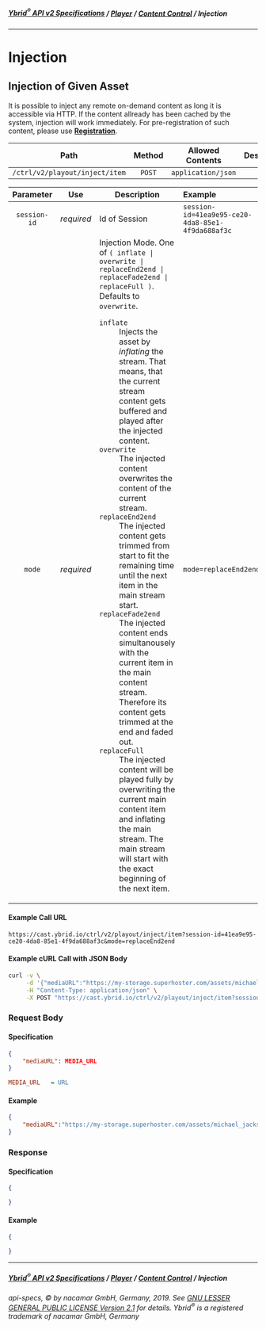 ##### [**Ybrid<sup>®</sup> API v2 Specifications**](../../) / [**Player**](../) / [**Content Control**](./) / Injection
---

# Injection

## Injection of Given Asset

It is possible to inject any remote on-demand content as long it is accessible via HTTP. If 
the content allready has been cached by the system, injection will work immediately. For pre-registration of 
such content, please use [**Registration**](/v2/backend/media-asset-management/registration.md).

Path | Method | Allowed Contents | Description
------------- | :-------------: | :-------------: | :-------------:
`/ctrl/v2/playout/inject/item` | `POST` | `application/json` | 
  
Parameter | Use | Description | Example
:---: | :---: | --- | :--- 
`session-id` | *required* | Id of Session | `session-id=41ea9e95-ce20-4da8-85e1-4f9da688af3c`
`mode` | *required* | Injection Mode. One of `( inflate \| overwrite \| replaceEnd2end \| replaceFade2end \| replaceFull )`. Defaults to `overwrite`.<br/><dl><dt>`inflate`</dt><dd>Injects the asset by *inflating* the stream. That means, that the current stream content gets buffered and played after the injected content.</dd><dt>`overwrite`</dt><dd>The injected content overwrites the content of the current stream.</dd><dt>`replaceEnd2end`</dt><dd>The injected content gets trimmed from start to fit the remaining time until the next item in the main stream start.</dd><dt>`replaceFade2end`</dt><dd>The injected content ends simultanousely with the current item in the main content stream. Therefore its content gets trimmed at the end and faded out.</dd><dt>`replaceFull`</dt><dd>The injected content will be played fully by overwriting the current main content item and inflating the main stream. The main stream will start with the exact beginning of the next item.</dd></dl> | `mode=replaceEnd2end`

#### Example Call URL
```text
https://cast.ybrid.io/ctrl/v2/playout/inject/item?session-id=41ea9e95-ce20-4da8-85e1-4f9da688af3c&mode=replaceEnd2end
```

#### Example cURL Call with JSON Body
```bash
curl -v \
     -d '{"mediaURL":"https://my-storage.superhoster.com/assets/michael_jackson-thriller.mp3"}' \
     -H "Content-Type: application/json" \
     -X POST "https://cast.ybrid.io/ctrl/v2/playout/inject/item?session-id=41ea9e95-ce20-4da8-85e1-4f9da688af3c&mode=replaceEnd2end"
```

### Request Body
#### Specification
```json
{
    "mediaURL": MEDIA_URL
}
```
```ini
MEDIA_URL   = URL
```

#### Example
```json
{
    "mediaURL":"https://my-storage.superhoster.com/assets/michael_jackson-thriller.mp3"
}
```

### Response
#### Specification
```json
{

}
```
#### Example
```json
{

}
```

---
##### [**Ybrid<sup>®</sup> API v2 Specifications**](../../) / [**Player**](../) / [**Content Control**](./) / Injection
###### api-specs, © by nacamar GmbH, Germany, 2019. See [GNU LESSER GENERAL PUBLIC LICENSE Version 2.1](/LICENSE) for details. Ybrid<sup>®</sup> is a registered trademark of nacamar GmbH, Germany 
